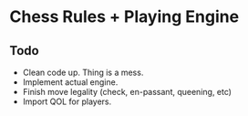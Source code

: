 # Chess Rules + Playing Engine

## Todo

- Clean code up. Thing is a mess.
- Implement actual engine.
- Finish move legality (check, en-passant, queening, etc)
- Import QOL for players.
